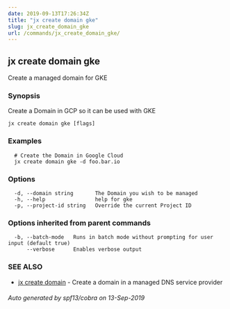 ```yaml
---
date: 2019-09-13T17:26:34Z
title: "jx create domain gke"
slug: jx_create_domain_gke
url: /commands/jx_create_domain_gke/
---
```

## jx create domain gke

Create a managed domain for GKE

### Synopsis

Create a Domain in GCP so it can be used with GKE

```
jx create domain gke [flags]
```

### Examples

```
  # Create the Domain in Google Cloud
  jx create domain gke -d foo.bar.io
```

### Options

```
  -d, --domain string       The Domain you wish to be managed
  -h, --help                help for gke
  -p, --project-id string   Override the current Project ID
```

### Options inherited from parent commands

```
  -b, --batch-mode   Runs in batch mode without prompting for user input (default true)
      --verbose      Enables verbose output
```

### SEE ALSO

* [jx create domain](/commands/jx_create_domain/)	 - Create a domain in a managed DNS service provider

###### Auto generated by spf13/cobra on 13-Sep-2019
